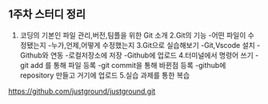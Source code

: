 ## 1주차 스터디 정리

1. 코딩의 기본인 파일 관리,버전,팀플을 위한 Git 소개
2.Git의 기능
    -어떤 파일이 수정됐는지
    -누가,언제,어떻게 수정했는지
3.Git으로 실습해보기
    -Git,Vscode 설치
    -Github와 연동
    -로컬저장소에 저장
    -Github에 업로드
4.터미널에서 명령어 쓰기
    -git add 를 통해 파일 등록
    -git commit을 통해 바뀐점 등록
    -github에 repository 만들고 거기에 업로드
5.실습 과제를 통한 복습

https://github.com/justground/justground.git